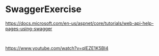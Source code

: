 # SwaggerExercise

https://docs.microsoft.com/en-us/aspnet/core/tutorials/web-api-help-pages-using-swagger

<br/>

https://www.youtube.com/watch?v=qlEZE1K5BI4
